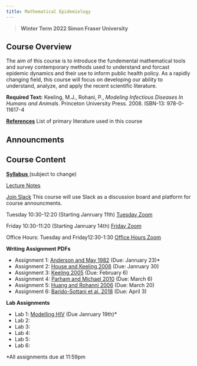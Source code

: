 ```yaml
---
title: Mathematical Epidemiology
---
```


> **Winter Term 2022 Simon Fraser University**

## Course Overview
The aim of this course is to introduce the fundemental mathematical tools and survey contemporary methods used to understand and forcast epidemic dynamics and their use to inform public health policy. As a rapidly changing field, this course will focus on developing our ability to understand, analyze, and apply the recent scientific literature.  

**Required Text:** Keeling, M.J., Rohani, P., *Modeling Infectious Diseases In Humans and Animals*. Princeton University Press. 2008. ISBN-13: 978-0-11617-4

[**References**](https://amacp.github.io/Math496/Papers.html) List of primary literature used in this course

## Announcments


## Course Content

[**Syllabus** ](https://storage.googleapis.com/math496/Math496_Syllabus%20(1).pdf) (subject to change)

[Lecture Notes](https://amacp.github.io/Math496/LectureNotes.html)

[Join Slack](https://join.slack.com/t/math496/shared_invite/zt-10vgjvfdx-51MzGDUCHOgMgIrrLakcFw) This course will use Slack as a discussion board and platform for course announcments.

Tuesday 10:30-12:20 (Starting Janruary 11th)
[Tuesday Zoom](https://sfu.zoom.us/j/67247833947?pwd=ZTU1S0YvSGgxOWJLZ1VOWXFIcFh5QT09)


Friday 10:30-11:20 (Starting Janruary 14th)
[Friday Zoom](https://sfu.zoom.us/j/66650087703?pwd=aHdRQ3NON0RZRit5YVlJUmRSU2VaZz09)

Office Hours: Tuesday and Friday12:30-1:30 [Office Hours Zoom](https://sfu.zoom.us/j/67247833947?pwd=ZTU1S0YvSGgxOWJLZ1VOWXFIcFh5QT09)


**Writing Assignment PDFs**
* Assignment 1: [Anderson and May 1982](AndersonMay1982.pdf) (Due: Janruary 23)* 
* Assignment 2: [House and Keeling 2008](HouseKeeling2008.pdf) (Due: Janruary 30)
* Assignment 3: [Keeling 2005](Keeling2005.pdf) (Due: February 6)
* Assignment 4: [Parham and Michael 2010](ParhamMichael2010.pdf) (Due: March 6)
* Assignment 5: [Huang and Rohanni 2006](HuangRohanni2006.pdf) (Due: March 20)
* Assignment 6: [Barido-Sottani et al. 2018](BaridoSottani2018.pdf) (Due: April 3)

**Lab Assignments**
* Lab 1: [Modelling HIV](https://storage.googleapis.com/math496/LabAssignment1.pdf) (Due Janruary 19th)*
* Lab 2: 
* Lab 3:
* Lab 4:
* Lab 5:
* Lab 6:


*All assignments due at 11:59pm
